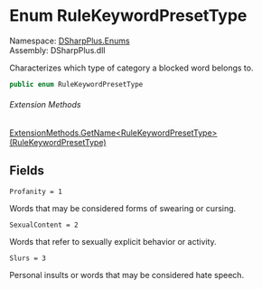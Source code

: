 # Enum RuleKeywordPresetType

Namespace: [DSharpPlus.Enums](DSharpPlus.Enums.md)  
Assembly: DSharpPlus.dll

Characterizes which type of category a blocked word belongs to.

```csharp
public enum RuleKeywordPresetType
```

###### Extension Methods

[ExtensionMethods.GetName<RuleKeywordPresetType\>\(RuleKeywordPresetType\)](DSharpPlus.SlashCommands.ExtensionMethods.md\#DSharpPlus\_SlashCommands\_ExtensionMethods\_GetName\_\_1\_\_\_0\_)

## Fields

`Profanity = 1` 

Words that may be considered forms of swearing or cursing.

`SexualContent = 2` 

Words that refer to sexually explicit behavior or activity.

`Slurs = 3` 

Personal insults or words that may be considered hate speech.


